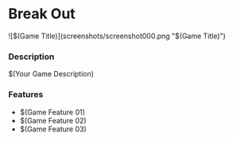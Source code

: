 # Break Out

![$(Game Title)](screenshots/screenshot000.png "$(Game Title)")

### Description

$(Your Game Description)

### Features

- $(Game Feature 01)
- $(Game Feature 02)
- $(Game Feature 03)
